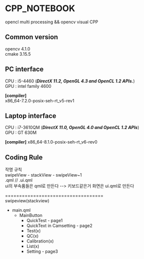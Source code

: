# CPP_NOTEBOOK
opencl multi processing &amp;&amp; opencv visual CPP

## Common version  
opencv 4.1.0  
cmake 3.15.5  

## PC interface  
CPU : i5-4460 (***DirectX 11.2, OpenGL 4.3 and OpenCL 1.2 APIs.***)  
GPU : intel family 4600  

**[compiler]**  
x86_64-7.2.0-posix-seh-rt_v5-rev1  

## Laptop interface  
CPU : i7-3610QM (***DirectX 11.0, OpenGL 4.0 and OpenCL 1.2 APIs***)  
GPU : GT 630M  

**[compiler]**
x86_64-8.1.0-posix-seh-rt_v6-rev0
  
## Coding Rule  
작명 규칙  
swipeView - stackView - swipeView~1  
.qml // .ui.qml  
ui의 부속품들은 qml로 만든다 --> 키보드같은거
화면은 ui.qml로 만든다

===================================  
swipeview(stackview)

- main.qml  
  - MainButton  
    - QuickTest - page1  
    - QuickText in Camsetting - page2
    - Test(x)  
    - QC(x)
    - Calibration(x)  
    - List(x)
    - Setting - page3
